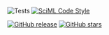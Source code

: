 ![Tests](https://github.com/iliailmer/ParameterIdentifiability.jl/actions/workflows/tests.yml/badge.svg)
[![SciML Code Style](https://img.shields.io/static/v1?label=code%20style&message=SciML&color=9558b2&labelColor=389826)](https://github.com/SciML/SciMLStyle)

<p><a href="https://GitHub.com/iliailmer/ParameterIdentifiability.jl/releases/"><img alt="GitHub release" src="https://img.shields.io/github/release/iliailmer/ParameterIdentifiability.svg"></a> <a href="https://GitHub.com/iliailmer/ParameterIdentifiability.jl/stargazers/"><img alt="GitHub stars" src="https://img.shields.io/github/stars/iliailmer/ParameterIdentifiability.svg?style=social&amp;label=Star&amp;maxAge=2592000"></a> </p>
